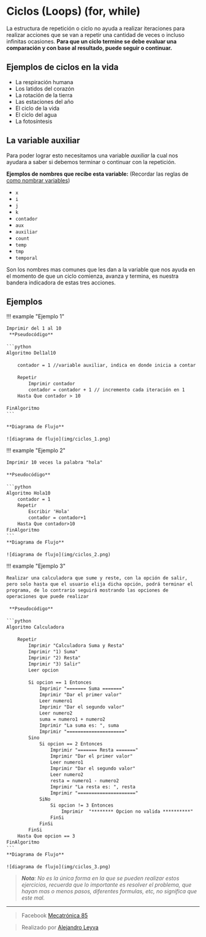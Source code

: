 # Ciclos (Loops) (for, while)

La estructura de repetición o ciclo no ayuda a realizar iteraciones para realizar acciones que se van a repetir una cantidad de veces o incluso infinitas ocasiones. 
**Para que un ciclo termine se debe evaluar una comparación y con base al resultado, puede seguir o continuar.**

## Ejemplos de ciclos en la vida

- La respiración humana
- Los latidos del corazón
- La rotación de la tierra
- Las estaciones del año
- El ciclo de la vida
- El ciclo del agua
- La fotosíntesis

## La variable auxiliar 

Para poder lograr esto necesitamos una variable *auxiliar* la cual nos ayudara a saber si debemos terminar o continuar con la repetición.

**Ejemplos de nombres que recibe esta variable:** (Recordar las reglas de [como nombrar variables](03_Variables#c%C3%B3mo-nombrar-una-variable))

- `x`
- `i`
- `j`
- `k`
- `contador`
- `aux`
- `auxiliar`
- `count`
- `temp`
- `tmp`
- `temporal`

Son los nombres mas comunes que les dan a la variable que nos ayuda en el momento de que un ciclo comienza, avanza y termina, es nuestra bandera indicadora de estas tres acciones.

## Ejemplos 

!!! example "Ejemplo 1"
    
    Imprimir del 1 al 10
     **Pseudocódigo**
    
    ```python
    Algoritmo Del1al10
        
        contador = 1 //variable auxiliar, indica en donde inicia a contar
        
        Repetir
            Imprimir contador
            contador = contador + 1 // incremento cada iteración en 1
        Hasta Que contador > 10
        
    FinAlgoritmo
    ```

    **Diagrama de Flujo**

    ![diagrama de flujo](img/ciclos_1.png)

    

!!! example "Ejemplo 2"
    
    Imprimir 10 veces la palabra "hola"

    **Pseudocódigo**
    
    ```python
    Algoritmo Hola10
        contador = 1
        Repetir
            Escribir 'Hola'
            contador = contador+1
        Hasta Que contador>10
    FinAlgoritmo
    ```
    **Diagrama de Flujo**

    ![diagrama de flujo](img/ciclos_2.png)

!!! example "Ejemplo 3"
    
    Realizar una calculadora que sume y reste, con la opción de salir, pero solo hasta que el usuario elija dicha opción, podrá terminar el programa, de lo contrario seguirá mostrando las opciones de operaciones que puede realizar

     **Pseudocódigo**
    
    ```python
    Algoritmo Calculadora
		
        Repetir
            Imprimir "Calculadora Suma y Resta"
            Imprimir "1) Suma"
            Imprimir "2) Resta"
            Imprimir "3) Salir"
            Leer opcion
            
            Si opcion == 1 Entonces
                Imprimir "======= Suma ======="
                Imprimir "Dar el primer valor"
                Leer numero1
                Imprimir "Dar el segundo valor"
                Leer numero2
                suma = numero1 + numero2
                Imprimir "La suma es: ", suma
                Imprimir "====================="
            Sino 
                Si opcion == 2 Entonces
                    Imprimir "======= Resta ======="
                    Imprimir "Dar el primer valor"
                    Leer numero1
                    Imprimir "Dar el segundo valor"
                    Leer numero2
                    resta = numero1 - numero2
                    Imprimir "La resta es: ", resta
                    Imprimir "====================="
                SiNo
                    Si opcion != 3 Entonces
                        Imprimir  "******** Opcion no valida **********"
                    FinSi
                FinSi
            FinSi
        Hasta Que opcion == 3
    FinAlgoritmo
    ```
    **Diagrama de Flujo**

    ![diagrama de flujo](img/ciclos_3.png)

> _**Nota**: No es la única forma en la que se pueden realizar estos ejercicios, recuerda que lo importante es resolver el problema, que hayan mas o menos pasos, diferentes formulas, etc, no significa que este mal._



<!-- text autogenerated footer --><hr><blockquote>Facebook <a href="https://www.facebook.com/mecatronica85/" target="_blank">Mecatrónica 85</a></blockquote><blockquote>Realizado por <a href="https://www.alejandro-leyva.com" target="_blank">Alejandro Leyva</a></blockquote>